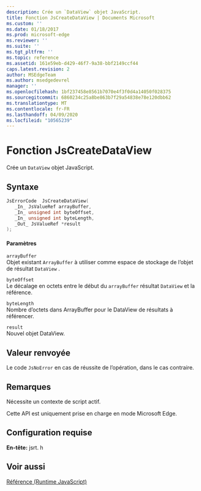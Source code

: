 ```yaml
---
description: Crée un `DataView` objet JavaScript.
title: Fonction JsCreateDataView | Documents Microsoft
ms.custom: ''
ms.date: 01/18/2017
ms.prod: microsoft-edge
ms.reviewer: ''
ms.suite: ''
ms.tgt_pltfrm: ''
ms.topic: reference
ms.assetid: 161e59eb-d429-46f7-9a38-bbf2149ccf44
caps.latest.revision: 2
author: MSEdgeTeam
ms.author: msedgedevrel
manager: ''
ms.openlocfilehash: 1bf237458e8561b7070e4f3f0d4a14050f028375
ms.sourcegitcommit: 6860234c25a8be863b7f29a54838e78e120dbb62
ms.translationtype: MT
ms.contentlocale: fr-FR
ms.lasthandoff: 04/09/2020
ms.locfileid: "10565239"
---
```

# Fonction JsCreateDataView
Crée un `DataView` objet JavaScript.  
  
## Syntaxe  
  
```cpp  
JsErrorCode  JsCreateDataView(  
   _In_ JsValueRef arrayBuffer,  
   _In_ unsigned int byteOffset,  
   _In_ unsigned int byteLength,  
   _Out_ JsValueRef *result  
);  
```  
  
#### Paramètres  
 `arrayBuffer`  
 Objet existant `ArrayBuffer` à utiliser comme espace de stockage de l’objet de résultat `DataView` .  
  
 `byteOffset`  
 Le décalage en octets entre le début du `arrayBuffer` résultat `DataView` et la référence.  
  
 `byteLength`  
 Nombre d’octets dans ArrayBuffer pour le DataView de résultats à référencer.  
  
 `result`  
 Nouvel objet DataView.  
  
## Valeur renvoyée  
 Le code `JsNoError` en cas de réussite de l’opération, dans le cas contraire.  
  
## Remarques  
 Nécessite un contexte de script actif.  
  
 Cette API est uniquement prise en charge en mode Microsoft Edge.  
  
## Configuration requise  
 **En-tête:** jsrt. h  
  
## Voir aussi  
 [Référence (Runtime JavaScript)](../chakra-hosting/reference-javascript-runtime.md)